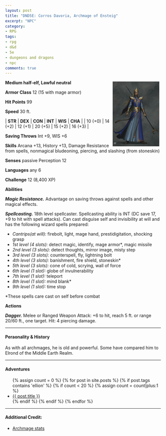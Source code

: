 ```yaml
---
layout: post
title: "DND5E: Corros Davoria, Archmage of Ensteig"
excerpt: "NPC"
category:
- RPG
tags:
- rpg
- d&d
- 5e
- dungeons and dragons
- npc
comments: true
---
```


<a href="https://s-media-cache-ak0.pinimg.com/564x/fc/8a/01/fc8a01af1b24944fdaa48143bb0b6e57.jpg"><img src="/images/extra/corros.jpg" style="max-width: 30%; height: auto; float: right; margin:5px"></a>
 
**Medium half-elf, Lawful neutral**

**Armor Class** 12 (15 with mage armor)

**Hit Points** 99

**Speed** 30 ft.

| **STR** | **DEX** | **CON** | **INT** | **WIS** | **CHA** |
| 10 (+0) | 14 (+2) | 12 (+1) | 20 (+5) | 15 (+2) | 16 (+3) |

**Saving Throws** Int +9, WIS +6

**Skills** Arcana +13, History +13, Damage Resistance from spells, nonmagical bludeoning, piercing, and slashing (from stoneskin)

**Senses** passive Perception 12

**Languages** any 6

**Challenge** 12 (8,400 XP)

**Abilities**

***Magic Resistance.*** Advantage on saving throws against spells and other magical effects.

***Spellcasting.*** 18th level spellcaster.  Spellcasting ability is INT (DC save 17, +9 to hit with spell attacks).  Can cast disguise self and invisibility at will and has the following wizard spells prepared:

- *Cantrips(at will):* firebolt, light, mage hand, prestidigitation, shocking grasp
- *1st level (4 slots):* detect magic, identify, mage armor\*, magic missile
- *2nd level (3 slots):* detect thoughts, mirror image, misty step
- *3rd level (3 slots):* counterspell, fly, lightning bolt
- *4th level (3 slots):* banishment, fire shield, stoneskin\*
- *5th level (3 slots):* cone of cold, scrying, wall of force
- *6th level (1 slot):* globe of invulnerability
- *7th level (1 slot):* teleport
- *8th level (1 slot):* mind blank\*
- *9th level (1 slot):* time stop

\*These spells care cast on self before combat

**Actions**

***Dagger.*** Melee or Ranged Weapon Attack:  +6 to hit, reach 5 ft. or range 20/60 ft., one target. Hit:  4 piercing damage.

---

#### Peraonality & History

As with all archmages, he is old and powerful.  Some have compared him to Elrond of the Middle Earth Realm.

---

#### Adventures

<ul class="posts">
{% assign count = 0 %}
{% for post in site.posts %}
  {% if post.tags contains 'ellion' %}
    {% if count < 20 %}
      {% assign count = count|plus:1 %}
      <div class="post_info">
        <li>
          <a href="{{ post.url }}">{{ post.title }}</a>
        </li>
      </div>
    {% endif %}
  {% endif %}
{% endfor %}
</ul>

---

#### Additional Credit:

- [Archmage stats](https://chisaipete.github.io/bestiary/creatures/archmage)
